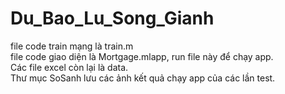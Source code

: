 # Du_Bao_Lu_Song_Gianh
 file code train mạng là train.m  
 file code giao diện là Mortgage.mlapp, run file này để chạy app.  
 Các file excel còn lại là data.  
 Thư mục SoSanh lưu các ảnh kết quả chạy app của các lần test.  
